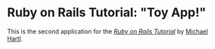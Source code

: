 # Ruby on Rails Tutorial: "Toy App!"

This is the second application for the
[*Ruby on Rails Tutorial*](http://www.railstutorial.org/)
by [Michael Hartl](http://www.michaelhartl.com/).
